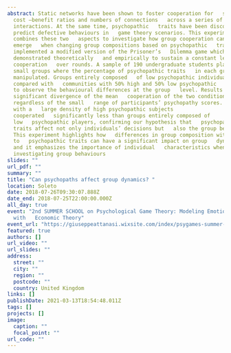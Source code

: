 ```yaml
---
abstract: Static networks have been shown to foster cooperation for   specific
  cost –benefit ratios and numbers of connections   across a series of
  interactions. At the same time, psychopathic   traits have been discovered to
  predict defective behaviours in   game theory scenarios. This experiment
  combines these two   aspects to investigate how group cooperation can
  emerge   when changing group compositions based on psychopathic   traits. We
  implemented a modified version of the Prisoner’s   Dilemma game which has been
  demonstrated theoretically   and empirically to sustain a constant level of
  cooperation   over rounds. A sample of 190 undergraduate students played   in
  small groups where the percentage of psychopathic traits   in each group was
  manipulated. Groups entirely composed   of low psychopathic individuals were
  compared with   communities with 50% high and 50% low psychopathic   players,
  to observe the behavioural differences at the group   level. Results showed a
  significant divergence of the mean   cooperation of the two conditions,
  regardless of the small   range of participants’ psychopathy scores. Groups
  with a   large density of high psychopathic subjects
  cooperated   significantly less than groups entirely composed of
  low   psychopathic players, confirming our hypothesis that   psychopathic
  traits affect not only individuals’ decisions but   also the group behaviour.
  This experiment highlights how   differences in group composition with respect
  to   psychopathic traits can have a significant impact on group   dynamics,
  and it emphasizes the importance of individual   characteristics when
  investigating group behaviours
slides: ""
url_pdf: ""
summary: ""
title: "Can psychopaths affect group dynamics? "
location: Soleto
date: 2018-07-26T09:30:07.888Z
date_end: 2018-07-25T22:00:00.000Z
all_day: true
event: "2nd SUMMER SCHOOL on Psychological Game Theory: Modeling Emotions
  with   Economic Theory"
event_url: "https://giuseppeattanasi.wixsite.com/index/psygames-summer-school "
featured: true
authors: []
url_video: ""
url_slides: ""
address:
  street: ""
  city: ""
  region: ""
  postcode: ""
  country: United Kingdom
links: []
publishDate: 2021-03-13T18:54:48.011Z
tags: []
projects: []
image:
  caption: ""
  focal_point: ""
url_code: ""
---
```

